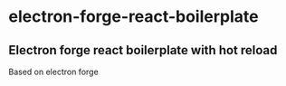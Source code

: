 # electron-forge-react-boilerplate
## Electron forge react boilerplate with **hot reload**

Based on electron forge
